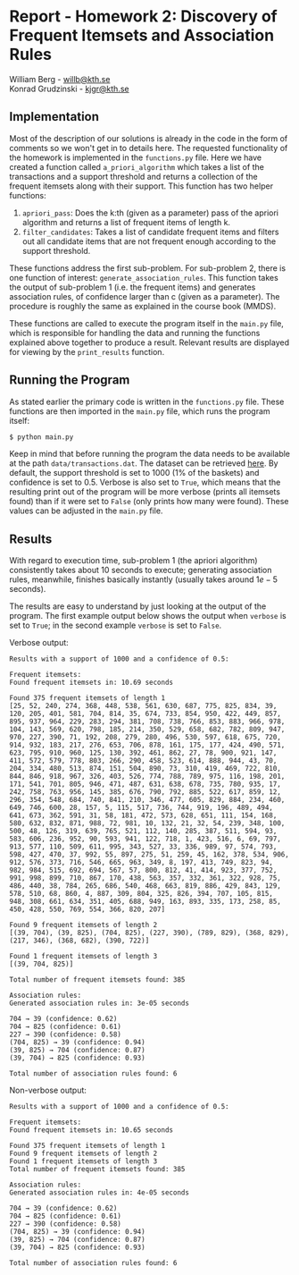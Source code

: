 # Report - Homework 2: Discovery of Frequent Itemsets and Association Rules
William Berg - willb@kth.se \
Konrad Grudzinski - kjgr@kth.se

## Implementation
Most of the description of our solutions is already in the code in the form of comments so we won't get in to details here. The requested functionality of the homework is implemented in the `functions.py` file. Here we have created a function called `a_priori_algorithm` which takes a list of the transactions and a support threshold and returns a collection of the frequent itemsets along with their support. This function has two helper functions:

1. `apriori_pass`: Does the k:th (given as a parameter) pass of the apriori algorithm and returns a list of frequent items of length k.
2. `filter_candidates`: Takes a list of candidate frequent items and filters out all candidate items that are not frequent enough according to the support threshold.

These functions address the first sub-problem. For sub-problem 2, there is one function of interest: `generate_association_rules`. This function takes the output of sub-problem 1 (i.e. the frequent items) and generates association rules, of confidence larger than c (given as a parameter). The procedure is roughly the same as explained in the course book (MMDS).

These functions are called to execute the program itself in the `main.py` file, which is responsible for handling the data and running the functions explained above together to produce a result. Relevant results are displayed for viewing by the `print_results` function.

## Running the Program
As stated earlier the primary code is written in the `functions.py` file. These functions are then imported in the `main.py` file, which runs the program itself:
```bash
$ python main.py
```
Keep in mind that before running the program the data needs to be available at the path `data/transactions.dat`. The dataset can be retrieved [here](https://canvas.kth.se/courses/42990/files/6945385). By default, the support threshold is set to 1000 (1% of the baskets) and confidence is set to 0.5. Verbose is also set to `True`, which means that the resulting print out of the program will be more verbose (prints all itemsets found) than if it were set to `False` (only prints how many were found). These values can be adjusted in the `main.py` file.

## Results
With regard to execution time, sub-problem 1 (the apriori algorithm) consistently takes about 10 seconds to execute; generating association rules, meanwhile, finishes basically instantly (usually takes around $1e-5$ seconds).

The results are easy to understand by just looking at the output of the program. The first example output below shows the output when `verbose` is set to `True`; in the second example `verbose` is set to `False`.

Verbose output:
```
Results with a support of 1000 and a confidence of 0.5:

Frequent itemsets:
Found frequent itemsets in: 10.69 seconds

Found 375 frequent itemsets of length 1
[25, 52, 240, 274, 368, 448, 538, 561, 630, 687, 775, 825, 834, 39, 120, 205, 401, 581, 704, 814, 35, 674, 733, 854, 950, 422, 449, 857, 895, 937, 964, 229, 283, 294, 381, 708, 738, 766, 853, 883, 966, 978, 104, 143, 569, 620, 798, 185, 214, 350, 529, 658, 682, 782, 809, 947, 970, 227, 390, 71, 192, 208, 279, 280, 496, 530, 597, 618, 675, 720, 914, 932, 183, 217, 276, 653, 706, 878, 161, 175, 177, 424, 490, 571, 623, 795, 910, 960, 125, 130, 392, 461, 862, 27, 78, 900, 921, 147, 411, 572, 579, 778, 803, 266, 290, 458, 523, 614, 888, 944, 43, 70, 204, 334, 480, 513, 874, 151, 504, 890, 73, 310, 419, 469, 722, 810, 844, 846, 918, 967, 326, 403, 526, 774, 788, 789, 975, 116, 198, 201, 171, 541, 701, 805, 946, 471, 487, 631, 638, 678, 735, 780, 935, 17, 242, 758, 763, 956, 145, 385, 676, 790, 792, 885, 522, 617, 859, 12, 296, 354, 548, 684, 740, 841, 210, 346, 477, 605, 829, 884, 234, 460, 649, 746, 600, 28, 157, 5, 115, 517, 736, 744, 919, 196, 489, 494, 641, 673, 362, 591, 31, 58, 181, 472, 573, 628, 651, 111, 154, 168, 580, 632, 832, 871, 988, 72, 981, 10, 132, 21, 32, 54, 239, 348, 100, 500, 48, 126, 319, 639, 765, 521, 112, 140, 285, 387, 511, 594, 93, 583, 606, 236, 952, 90, 593, 941, 122, 718, 1, 423, 516, 6, 69, 797, 913, 577, 110, 509, 611, 995, 343, 527, 33, 336, 989, 97, 574, 793, 598, 427, 470, 37, 992, 55, 897, 275, 51, 259, 45, 162, 378, 534, 906, 912, 576, 373, 716, 546, 665, 963, 349, 8, 197, 413, 749, 823, 94, 982, 984, 515, 692, 694, 567, 57, 800, 812, 41, 414, 923, 377, 752, 991, 998, 899, 710, 867, 170, 438, 563, 357, 332, 361, 322, 928, 75, 486, 440, 38, 784, 265, 686, 540, 468, 663, 819, 886, 429, 843, 129, 578, 510, 68, 860, 4, 887, 309, 804, 325, 826, 394, 707, 105, 815, 948, 308, 661, 634, 351, 405, 688, 949, 163, 893, 335, 173, 258, 85, 450, 428, 550, 769, 554, 366, 820, 207]

Found 9 frequent itemsets of length 2
[(39, 704), (39, 825), (704, 825), (227, 390), (789, 829), (368, 829), (217, 346), (368, 682), (390, 722)]

Found 1 frequent itemsets of length 3
[(39, 704, 825)]

Total number of frequent itemsets found: 385

Association rules:
Generated association rules in: 3e-05 seconds

704 → 39 (confidence: 0.62)
704 → 825 (confidence: 0.61)
227 → 390 (confidence: 0.58)
(704, 825) → 39 (confidence: 0.94)
(39, 825) → 704 (confidence: 0.87)
(39, 704) → 825 (confidence: 0.93)

Total number of association rules found: 6
```

Non-verbose output:
```
Results with a support of 1000 and a confidence of 0.5:

Frequent itemsets:
Found frequent itemsets in: 10.65 seconds

Found 375 frequent itemsets of length 1
Found 9 frequent itemsets of length 2
Found 1 frequent itemsets of length 3
Total number of frequent itemsets found: 385

Association rules:
Generated association rules in: 4e-05 seconds

704 → 39 (confidence: 0.62)
704 → 825 (confidence: 0.61)
227 → 390 (confidence: 0.58)
(704, 825) → 39 (confidence: 0.94)
(39, 825) → 704 (confidence: 0.87)
(39, 704) → 825 (confidence: 0.93)

Total number of association rules found: 6
```
